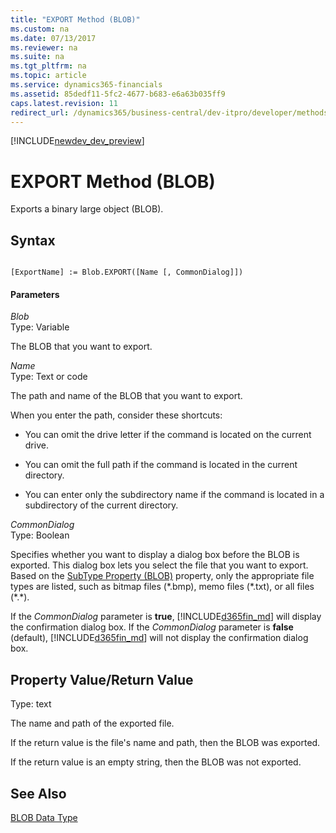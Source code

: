 ```yaml
---
title: "EXPORT Method (BLOB)"
ms.custom: na
ms.date: 07/13/2017
ms.reviewer: na
ms.suite: na
ms.tgt_pltfrm: na
ms.topic: article
ms.service: dynamics365-financials
ms.assetid: 85dedf11-5fc2-4677-b683-e6a63b035ff9
caps.latest.revision: 11
redirect_url: /dynamics365/business-central/dev-itpro/developer/methods/devenv-al-method-reference
---
```


[!INCLUDE[newdev_dev_preview](../includes/newdev_dev_preview.md)]

# EXPORT Method (BLOB)
Exports a binary large object \(BLOB\).  

## Syntax  

```  

[ExportName] := Blob.EXPORT([Name [, CommonDialog]])  
```  

#### Parameters  
 *Blob*  
 Type: Variable  

 The BLOB that you want to export.  

 *Name*  
 Type: Text or code  

 The path and name of the BLOB that you want to export.  

 When you enter the path, consider these shortcuts:  

-   You can omit the drive letter if the command is located on the current drive.  

-   You can omit the full path if the command is located in the current directory.  

-   You can enter only the subdirectory name if the command is located in a subdirectory of the current directory.  

 *CommonDialog*  
 Type: Boolean  

 Specifies whether you want to display a dialog box before the BLOB is exported. This dialog box lets you select the file that you want to export. Based on the [SubType Property \(BLOB\)](../properties/devenv-subtype-blob-property.md) property, only the appropriate file types are listed, such as bitmap files \(\*.bmp\), memo files \(\*.txt\), or all files \(\*.\*\).  

 If the *CommonDialog* parameter is **true**, [!INCLUDE[d365fin_md](../includes/d365fin_md.md)] will display the confirmation dialog box. If the *CommonDialog* parameter is **false** \(default\), [!INCLUDE[d365fin_md](../includes/d365fin_md.md)] will not display the confirmation dialog box.  

## Property Value/Return Value  
 Type: text  

 The name and path of the exported file.  

 If the return value is the file's name and path, then the BLOB was exported.  

 If the return value is an empty string, then the BLOB was not exported.  

## See Also  
 [BLOB Data Type](../datatypes/devenv-BLOB-Data-Type.md)
